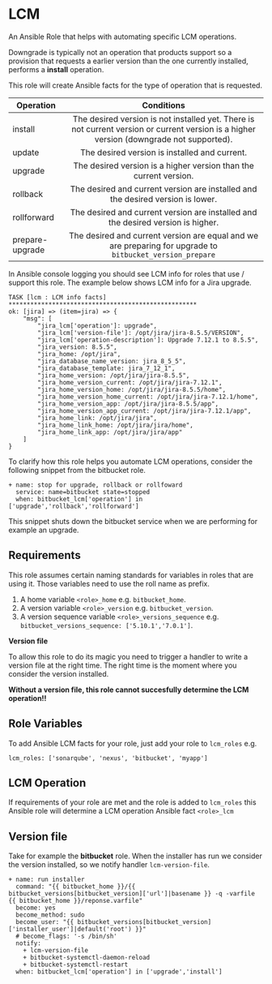 # LCM

An Ansible Role that helps with automating specific LCM operations. 

Downgrade is typically not an operation that products support so a provision that requests a earlier version than the one currently installed, performs a __install__ operation.

This role will create Ansible facts for the type of operation that is requested.

| Operation         | Conditions           | 
| ----------------- |:-------------:|
| install           | The desired version is not installed yet. There is not current version or current version is a higher version (downgrade not supported). |
| update            | The desired version is installed and current.      | 
| upgrade           | The desired version is a higher version than the current version.      |   
| rollback          | The desired and current version are installed and the desired version is lower.      |
| rollforward       | The desired and current version are installed and the desired version is higher.      |
| prepare-upgrade       | The desired and current version are equal and we are preparing for upgrade to `bitbucket_version_prepare` |

In Ansible console logging you should see LCM info for roles that use / support this role. The example below shows LCM info for a Jira upgrade.

    TASK [lcm : LCM info facts] ****************************************************
    ok: [jira] => (item=jira) => {
        "msg": [
            "jira_lcm['operation']: upgrade", 
            "jira_lcm['version-file']: /opt/jira/jira-8.5.5/VERSION", 
            "jira_lcm['operation-description']: Upgrade 7.12.1 to 8.5.5", 
            "jira_version: 8.5.5", 
            "jira_home: /opt/jira", 
            "jira_database_name_version: jira_8_5_5", 
            "jira_database_template: jira_7_12_1", 
            "jira_home_version: /opt/jira/jira-8.5.5", 
            "jira_home_version_current: /opt/jira/jira-7.12.1", 
            "jira_home_version_home: /opt/jira/jira-8.5.5/home", 
            "jira_home_version_home_current: /opt/jira/jira-7.12.1/home", 
            "jira_home_version_app: /opt/jira/jira-8.5.5/app", 
            "jira_home_version_app_current: /opt/jira/jira-7.12.1/app", 
            "jira_home_link: /opt/jira/jira", 
            "jira_home_link_home: /opt/jira/jira/home", 
            "jira_home_link_app: /opt/jira/jira/app"
        ]
    }

To clarify how this role helps you automate LCM operations, consider the following snippet from the bitbucket role.

    + name: stop for upgrade, rollback or rollfoward
      service: name=bitbucket state=stopped
      when: bitbucket_lcm['operation'] in ['upgrade','rollback','rollforward'] 

This snippet shuts down the bitbucket service when we are performing for example an upgrade.

## Requirements

This role assumes certain naming standards for variables in roles that are using it. Those variables need to use the roll name as prefix.

1. A home variable `<role>_home` e.g. `bitbucket_home`.
2. A version variable `<role>_version` e.g. `bitbucket_version`.
3. A version sequence variable `<role>_versions_sequence` e.g. `bitbucket_versions_sequence: ['5.10.1','7.0.1']`.

__Version file__

To allow this role to do its magic you need to trigger a handler to write a version file at the right time. The right time is the moment where you consider the version installed.

__Without a version file, this role cannot succesfully determine the LCM operation!!__

## Role Variables

To add Ansible LCM facts for your role, just add your role to `lcm_roles` e.g.

    lcm_roles: ['sonarqube', 'nexus', 'bitbucket', 'myapp']

## LCM Operation

If requirements of your role are met and the role is added to `lcm_roles` this Ansible role will determine a LCM operation Ansible fact `<role>_lcm`

## Version file

Take for example the __bitbucket__ role. When the installer has run we consider the version installed, so we notify handler `lcm-version-file`.

    + name: run installer 
      command: "{{ bitbucket_home }}/{{ bitbucket_versions[bitbucket_version]['url']|basename }} -q -varfile {{ bitbucket_home }}/reponse.varfile"
      become: yes
      become_method: sudo
      become_user: "{{ bitbucket_versions[bitbucket_version]['installer_user']|default('root') }}"
      # become_flags: '-s /bin/sh'
      notify:
        + lcm-version-file
        + bitbucket-systemctl-daemon-reload
        + bitbucket-systemctl-restart
      when: bitbucket_lcm['operation'] in ['upgrade','install']
